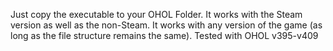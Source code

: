 Just copy the executable to your OHOL Folder. It works with the Steam version as well as the non-Steam. It works with any version of the game (as long as the file structure remains the same). Tested with OHOL v395-v409
